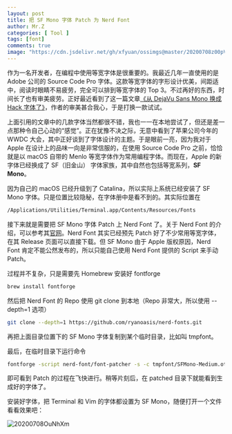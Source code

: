 ```yaml
---
layout: post
title: 把 SF Mono 字体 Patch 为 Nerd Font
author: Mr.Z
categories: [ Tool ]
tags: [font]
comments: true
image: "https://cdn.jsdelivr.net/gh/xfyuan/ossimgs@master/20200708z00pVA.jpg"
---
```


作为一名开发者，在编程中使用等宽字体是很重要的。我最近几年一直使用的是 Adobe 公司的 Source Code Pro 字体。这款等宽字体的字形设计优美，间距适中，阅读时眼睛不易疲劳，完全可以排到等宽字体的 Top 3。不过再好的东西，时间长了也有审美疲劳。正好最近看到了这一篇文章[《从 DejaVu Sans Mono 换成 Hack 字体了》](https://zhuanlan.zhihu.com/p/89833093)，作者的审美甚合我心，于是打换一款试试。

上面引用的文章中的几款字体当然都很不错，我也一一在本地尝试了，但还是差一点那种令自己心动的“感觉”。正在犹豫不决之际，无意中看到了苹果公司今年的 WWDC 大会，其中正好谈到了字体设计的主题。于是眼前一亮，因为我对于 Apple 在设计上的品味一向是非常信服的，在使用 Source Code Pro 之前，恰恰就是以 macOS 自带的 Menlo 等宽字体作为常用编程字体。而现在，Apple 的新字体已经换成了 SF（旧金山） 字体家族，其中自然也包括等宽系列，**SF Mono**。

因为自己的 macOS 已经升级到了 Catalina，所以实际上系统已经安装了 SF Mono 字体。只是位置比较隐秘，在字体册中是看不到的。其实际位置在

```sh
/Applications/Utilities/Terminal.app/Contents/Resources/Fonts
```

接下来就是需要把 SF Mono 字体 Patch 上 Nerd Font 了。关于 Nerd Font 的介绍，可以参考其[官网](https://github.com/ryanoasis/nerd-fonts)。Nerd Font 其实已经预先 Patch 好了不少常用等宽字体，在其 Release 页面可以直接下载。但 SF Mono 由于 Apple 版权原因，Nerd Font 肯定不能公然发布的，所以只能自己使用 Nerd Font 提供的 Script 来手动 Patch。

过程并不复杂，只是需要先 Homebrew 安装好 fontforge

```sh
brew install fontforge
```

然后把 Nerd Font 的 Repo 使用 git clone 到本地（Repo 非常大，所以使用 --depth=1  选项）

```sh
git clone --depth=1 https://github.com/ryanoasis/nerd-fonts.git
```



再把上面目录位置下的 SF Mono 字体复制到某个临时目录，比如叫 tmpfont。

最后，在临时目录下运行命令

```sh
fontforge -script nerd-font/font-patcher -s -c tmpfont/SFMono-Medium.otf -out ./tmpfont/patched
```

即可看到 Patch 的过程在飞快进行。稍等片刻后，在 patched 目录下就能看到生成好的字体了。

安装好字体，把 Terminal 和 Vim 的字体都设置为 SF Mono，随便打开一个文件看看效果吧：

![20200708OuNhXm](https://cdn.jsdelivr.net/gh/xfyuan/ossimgs@master/20200708OuNhXm.jpg)

